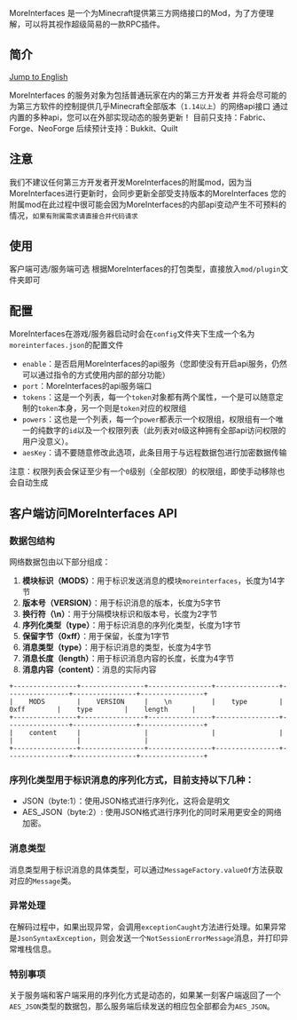 MoreInterfaces 是一个为Minecraft提供第三方网络接口的Mod，为了方便理解，可以将其视作超级简易的一款RPC插件。
## 简介
[Jump to English](README_cn.md)

MoreInterfaces 的服务对象为包括普通玩家在内的第三方开发者
并将会尽可能的为第三方软件的控制提供几乎Minecraft全部版本（`1.14以上`）的网络api接口
通过内置的多种api，您可以在外部实现动态的服务更新！
目前只支持：Fabric、Forge、NeoForge
后续预计支持：Bukkit、Quilt

## 注意
我们不建议任何第三方开发者开发MoreInterfaces的附属mod，因为当MoreInterfaces进行更新时，会同步更新全部受支持版本的MoreInterfaces
您的附属mod在此过程中很可能会因为MoreInterfaces的内部api变动产生不可预料的情况，`如果有附属需求请直接合并代码请求`

## 使用
客户端可选/服务端可选
根据MoreInterfaces的打包类型，直接放入`mod/plugin`文件夹即可

## 配置
MoreInterfaces在游戏/服务器启动时会在`config`文件夹下生成一个名为`moreinterfaces.json`的配置文件
- `enable`：是否启用MoreInterfaces的api服务（您即使没有开启api服务，仍然可以通过指令的方式使用内部的部分功能）
- `port`：MoreInterfaces的api服务端口
- `tokens`：这是一个列表，每一个`token`对象都有两个属性，一个是可以随意定制的`token`本身，另一个则是`token`对应的权限组
- `powers`：这也是一个列表，每一个`power`都表示一个权限组，权限组有一个唯一的纯数字的`id`以及一个权限列表（此列表对`0`级这种拥有全部api访问权限的用户没意义）。
- `aesKey`：请不要随意修改此选项，此条目用于与远程数据包进行加密数据传输

注意：权限列表会保证至少有一个`0`级别（全部权限）的权限组，即使手动移除也会自动生成

## 客户端访问MoreInterfaces API

### 数据包结构
网络数据包由以下部分组成：

1. **模块标识（MODS）**：用于标识发送消息的模块`moreinterfaces`，长度为14字节
2. **版本号（VERSION）**：用于标识消息的版本，长度为5字节
3. **换行符（\n）**：用于分隔模块标识和版本号，长度为2字节
4. **序列化类型（type）**：用于标识消息的序列化类型，长度为1字节
5. **保留字节（0xff）**：用于保留，长度为1字节
6. **消息类型（type）**：用于标识消息的类型，长度为4字节
7. **消息长度（length）**：用于标识消息内容的长度，长度为4字节
8. **消息内容（content）**：消息的实际内容

```
+----------------+----------------+----------------+----------------+----------------+----------------+----------------+
|    MODS        |    VERSION     |    \n          |    type        |    0xff        |    type        |    length      |
+----------------+----------------+----------------+----------------+----------------+----------------+----------------+
|    content     |                |                |                |                |                |                |
+----------------+----------------+----------------+----------------+----------------+----------------+----------------+
```

### 序列化类型用于标识消息的序列化方式，目前支持以下几种：

- JSON（byte:1）：使用JSON格式进行序列化，这将会是明文
- AES_JSON（byte:2）: 使用JSON格式进行序列化的同时采用更安全的网络加密。

### 消息类型

消息类型用于标识消息的具体类型，可以通过`MessageFactory.valueOf`方法获取对应的`Message`类。

### 异常处理

在解码过程中，如果出现异常，会调用`exceptionCaught`方法进行处理。如果异常是`JsonSyntaxException`，则会发送一个`NotSessionErrorMessage`消息，并打印异常堆栈信息。

### 特别事项

关于服务端和客户端采用的序列化方式是动态的，如果某一刻客户端返回了一个`AES_JSON`类型的数据包，那么服务端后续发送的相应包全部都会为`AES_JSON`。
